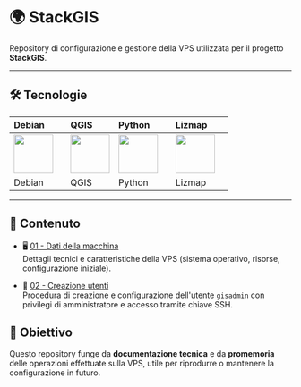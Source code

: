 # 🌍 StackGIS

Repository di configurazione e gestione della VPS utilizzata per il progetto **StackGIS**.

---

## 🛠️ Tecnologie


| Debian &nbsp;&nbsp;&nbsp;&nbsp;&nbsp;&nbsp; | QGIS &nbsp;&nbsp;&nbsp;&nbsp;&nbsp;&nbsp; | Python &nbsp;&nbsp;&nbsp;&nbsp;&nbsp;&nbsp; | Lizmap &nbsp;&nbsp;&nbsp;&nbsp;&nbsp;&nbsp; |
|---------------------------------------------|-------------------------------------------|---------------------------------------------|---------------------------------------------|
| <img src="https://upload.wikimedia.org/wikipedia/commons/thumb/f/f0/Horned_logo.svg/250px-Horned_logo.svg.png" height="70"/> | <img src="https://upload.wikimedia.org/wikipedia/commons/thumb/9/91/QGIS_logo_new.svg/250px-QGIS_logo_new.svg.png" height="70"/> | <img src="https://upload.wikimedia.org/wikipedia/commons/c/c3/Python-logo-notext.svg" height="70"/> | <img src="https://docs.lizmap.com/3.8/it/_static/logo.png" height="70"/> |
| Debian | QGIS | Python | Lizmap |


---

## 📂 Contenuto

- 🖥️ [01 - Dati della macchina](https://github.com/AntonioDiSipio/StackGIS/blob/main/01-server-data.md)  
  Dettagli tecnici e caratteristiche della VPS (sistema operativo, risorse, configurazione iniziale).

- 🔑 [02 - Creazione utenti](https://github.com/AntonioDiSipio/StackGIS/blob/main/02-creazione-utenti.md)  
  Procedura di creazione e configurazione dell'utente `gisadmin` con privilegi di amministratore e accesso tramite chiave SSH.


## 🎯 Obiettivo

Questo repository funge da **documentazione tecnica** e da **promemoria** delle operazioni effettuate sulla VPS, utile per riprodurre o mantenere la configurazione in futuro.
